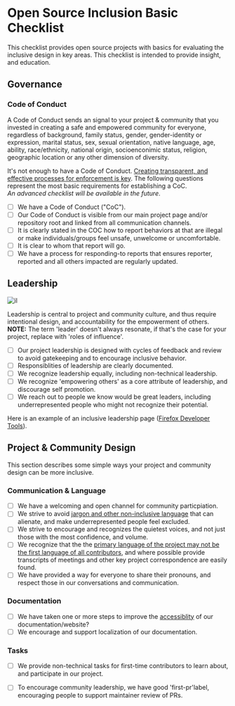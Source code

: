 # Open Source Inclusion Basic Checklist


This checklist provides open source projects with basics for evaluating the inclusive design in key areas.  This checklist is intended to provide insight, and education.

## Governance

### Code of Conduct
A Code of Conduct sends an  signal to your project & community that you invested in creating a safe and empowered community for everyone, regardless of background, family status, gender, gender-identity or expression, marital status, sex, sexual orientation, native language, age, ability, race/ethnicity, national origin, socioenconimic status, religion, geographic location or any other dimension of diversity.

It's not enough to have a Code of Conduct. [Creating transparent, and effective processes for enforcement is key](https://medium.com/mozilla-open-innovation/how-were-making-code-of-conduct-enforcement-real-and-scaling-it-3e382cf94415).  The following questions represent the most basic requirements for establishing a CoC.  
*An advanced checklist will be available in the future*.


- [ ] We have a Code of Conduct ("CoC").
- [ ] Our Code of Conduct is visible from our main project page and/or repository root and linked from all communication channels.
- [ ] It is clearly stated in the COC how to report behaviors at that are illegal or make individuals/groups feel unsafe, unwelcome or uncomfortable.
- [ ] It is clear to whom that report will go.
- [ ] We have a process for responding-to reports that ensures reporter, reported and all others impacted are regularly updated.

## Leadership

![il](https://mozilla.github.io/maintainer-cohort/img/il.png)

Leadership is central to project and community culture, and thus require intentional design, and accountability for the empowerment of others. 
**NOTE:** The term 'leader' doesn't always resonate, if that's the case for your project, replace with 'roles of influence'.

- [ ] Our project leadership is designed with cycles of feedback and review to avoid gatekeeping and to encourage inclusive behavior.
- [ ] Responsiblities of leadership are clearly documented.
- [ ] We recognize leadership equally, including non-technical leadership.
- [ ] We recognize 'empowering others' as a core attribute of leadership, and discourage self promotion.
- [ ] We reach out to people we know would be great leaders, including underrepresented people who might not recognize their potential.

Here is an example of an inclusive leadership page ([Firefox Developer Tools](https://github.com/firefox-devtools/debugger.html/blob/master/docs/community-team.md)).

## Project & Community Design
This section describes some simple ways your project and community design can be more inclusive.  

### Communication & Language
- [ ] We have a welcoming and open channel for community particpiation.
- [ ] We strive to avoid [jargon and other non-inclusive language](https://open.buffer.com/inclusive-language-tech/) that can alienate, and make underrepresented people feel excluded.
- [ ] We strive to encourage and recognizes the quietest voices, and not just those with the most confidence, and volume.
- [ ] We recognize that the the [primary language of the project may not be the first language of all contributors](https://docs.openstack.org/doc-contrib-guide/non-native-english-speakers.html), and where possible provide transcripts of meetings and other key project correspondence are easily found.
- [ ] We have provided a way for everyone to share their pronouns, and respect those in our conversations and communication.

### Documentation
- [ ] We have taken one or more steps to improve the [accessiblity](https://www.comprend.com/blog/2017/test-your-websites-accessibility/) of our documentation/website?  
- [ ] We encourage and support localization of our documentation.

### Tasks
- [ ] We provide non-technical tasks for first-time contributors to learn about, and participate in our project.
- [ ] To encourage community leadership, we have good 'first-pr'label, encouraging people to support maintainer review of PRs.

